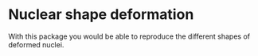 # Nuclear shape deformation
With this package you would be able to reproduce the different shapes of deformed nuclei.